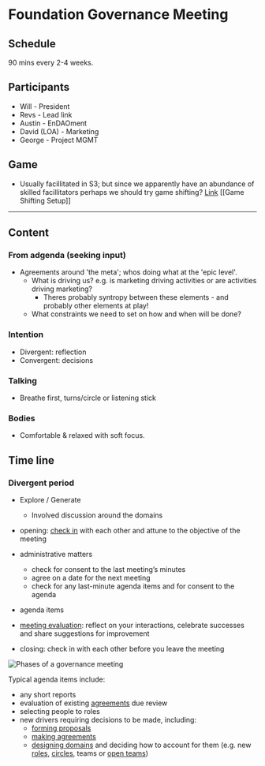 # Foundation Governance Meeting

## Schedule
90 mins every 2-4 weeks.

## Participants
- Will - President
- Revs - Lead link
- Austin - EnDAOment
- David (LOA) - Marketing
- George - Project MGMT

## Game
- Usually facillitated in S3; but since we apparently have an abundance of skilled facillitators perhaps we should try game shifting? [Link](http://emergingleaderlabs.org/Gameshifting_Overview) [[Game Shifting Setup]]

---

## Content
### From adgenda (seeking input)
- Agreements around 'the meta'; whos doing what at the 'epic level'.
	- What is driving us? e.g. is marketing driving activities or are activities driving marketing?
		- Theres probably syntropy between these elements - and probably other elements at play!
	- What constraints we need to set on how and when will be done?

### Intention
- Divergent: reflection
- Convergent: decisions

### Talking
- Breathe first, turns/circle or listening stick

### Bodies
- Comfortable & relaxed with soft focus.

## Time line
### Divergent period
- Explore / Generate
	- Involved discussion around the domains


-   opening: [check in](https://patterns.sociocracy30.org/check-in.html) with each other and attune to the objective of the meeting
-   administrative matters
    -   check for consent to the last meeting’s minutes
    -   agree on a date for the next meeting
    -   check for any last-minute agenda items and for consent to the agenda
-   agenda items
-   [meeting evaluation](https://patterns.sociocracy30.org/evaluate-meetings.html): reflect on your interactions, celebrate successes and share suggestions for improvement
-   closing: check in with each other before you leave the meeting

![Phases of a governance meeting](https://patterns.sociocracy30.org/img/meetings/governance-meeting.png)

Typical agenda items include:

-   any short reports
-   evaluation of existing [agreements](https://patterns.sociocracy30.org/governance-meeting.html# "Agreement: An agreed upon guideline, process, protocol or policy designed to guide the flow of value.") due review
-   selecting people to roles
-   new drivers requiring decisions to be made, including:
    -   [forming proposals](https://patterns.sociocracy30.org/co-create-proposals.html)
    -   [making agreements](https://patterns.sociocracy30.org/consent-decision-making.html)
    -   [designing domains](https://patterns.sociocracy30.org/clarify-and-develop-domains.html) and deciding how to account for them (e.g. new [roles](https://patterns.sociocracy30.org/role.html), [circles](https://patterns.sociocracy30.org/circle.html), teams or [open teams](https://patterns.sociocracy30.org/open-team.html))